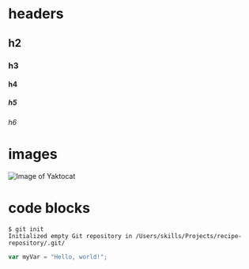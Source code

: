 # headers
## h2
### h3
#### h4
##### h5
###### h6

# images
![Image of Yaktocat](https://octodex.github.com/images/yaktocat.png)

# code blocks

```
$ git init
Initialized empty Git repository in /Users/skills/Projects/recipe-repository/.git/
```

``` javascript
var myVar = "Hello, world!";
```
